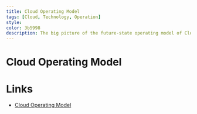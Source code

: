 ```yaml
---
title: Cloud Operating Model
tags: [Cloud, Technology, Operation]
style:
color: 3b5998
description: The big picture of the future-state operating model of Cloud.
---
```


# Cloud Operating Model

# Links

-  [Cloud Operating Model](https://medium.com/swlh/cloud-operating-model-413cd5bb4147)

